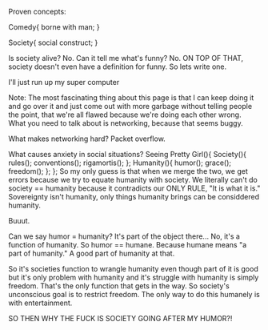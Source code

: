 Proven concepts:

Comedy{
	borne with man;
}

Society{
	social construct;
}

Is society alive? No. Can it tell me what's funny? No. ON TOP OF THAT, society doesn't even have a definition for funny. So lets write one.

I'll just run up my super computer

Note: The most fascinating thing about this page is that I can keep doing it and go over it and just come out with more garbage without telling people the point, that we're all flawed because we're doing each other wrong. What you need to talk about is networking, because that seems buggy.

What makes networking hard? Packet overflow.

What causes anxiety in social situations?
Seeing Pretty Girl(){
	Society(){
		rules();
		conventions();
		rigamortis();
	};
	Humanity(){
		humor();
		grace();
		freedom();
	};
};
So my only guess is that when we merge the two, we get errors because we try to equate humanity with society. We literally can't do society == humanity because it contradicts our ONLY RULE, "It is what it is." Sovereignty isn't humanity, only things humanity brings can be considdered humanity. 

Buuut.

Can we say humor = humanity? It's part of the object there... No, it's a function of humanity. So humor == humane. Because humane means "a part of humanity." A good part of humanity at that. 

So it's societies function to wrangle humanity even though part of it is good but it's only problem with humanity and it's struggle with humanity is simply freedom. That's the only function that gets in the way. So society's unconscious goal is to restrict freedom. The only way to do this humanely is with entertainment. 

SO THEN WHY THE FUCK IS SOCIETY GOING AFTER MY HUMOR?!
